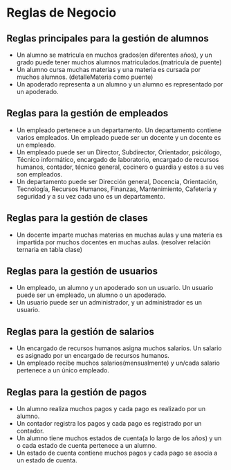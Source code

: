 # Reglas de Negocio

## Reglas principales para la gestión de alumnos
- Un alumno se matricula en muchos grados(en diferentes años), y un grado puede tener muchos alumnos matriculados.(matricula de puente)
- Un alumno cursa muchas materias y una materia es cursada por muchos alumnos. (detalleMateria como puente)
- Un apoderado representa a un alumno y un alumno es representado por un apoderado.




## Reglas para la gestión de empleados
- Un empleado pertenece a un departamento. Un departamento contiene varios empleados. Un empleado puede ser un docente y un docente es un empleado.
- Un empleado puede ser un Director, Subdirector, Orientador, psicólogo, Técnico informático, encargado de laboratorio, encargado de recursos humanos, contador, técnico general, cocinero o guardia y estos a su ves son empleados.
- Un departamento puede ser Dirección general, Docencia, Orientación, Tecnología, Recursos Humanos, Finanzas, Mantenimiento, Cafetería y seguridad y a su vez cada uno es un departamento.


## Reglas para la gestión de clases
<!-- Un docente imparte muchas materias y una materia puede ser impartida por varios docentes. -->

<!--En un aula se imparten muchas materias y una materia es impartida en muchas aulas.(clase como tabla puente) -->
- Un docente imparte muchas materias en muchas aulas y una materia es impartida por muchos docentes en muchas aulas. (resolver relación ternaria en tabla clase)

## Reglas para la gestión de usuarios
- Un empleado, un alumno y un apoderado son un usuario. Un usuario puede ser un empleado, un alumno o un apoderado.
- Un usuario puede ser un administrador, y un administrador es un usuario.
## Reglas para la gestión de salarios
- Un encargado de recursos humanos asigna muchos salarios. Un salario es asignado por un encargado de recursos humanos.
- Un empleado recibe muchos salarios(mensualmente) y un/cada salario pertenece a un único empleado. 
<!--Un contador autoriza muchos salarios y cada salario es autorizado por un contador.-->

## Reglas para la gestión de pagos
- Un alumno realiza muchos pagos y cada pago es realizado por un alumno.
- Un contador registra los  pagos y cada pago es registrado por un contador.
- Un alumno tiene muchos estados de cuenta(a lo largo de los años) y un o cada estado de cuenta pertenece a un alumno.
- Un estado de cuenta contiene muchos pagos y cada pago se asocia a un estado de cuenta.